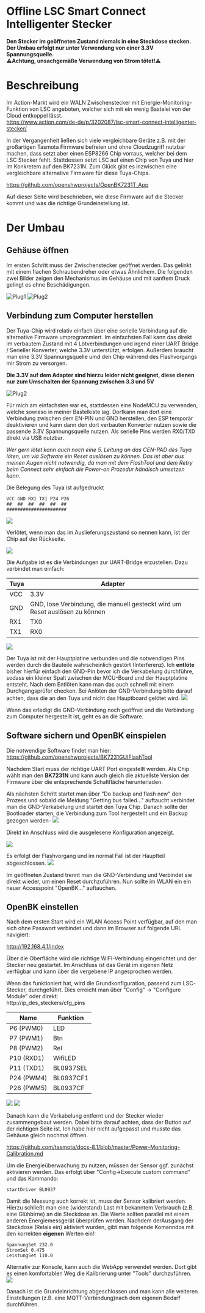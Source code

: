 # Offline LSC Smart Connect Intelligenter Stecker

**Den Stecker im geöffneten Zustand niemals in eine Steckdose stecken. Der Umbau erfolgt nur unter Verwendung von einer 3.3V Spannungsquelle.  
⚠️Achtung, unsachgemäße Verwendung von Strom tötet!⚠️**

# Beschreibung

Im Action-Markt wird ein WALN Zwischenstecker mit Energie-Monitoring-Funktion von LSC angeboten, welcher sich mit ein wenig Bastelei von der Cloud entkoppel lässt.  
https://www.action.com/de-de/p/3202087/lsc-smart-connect-intelligenter-stecker/

In der Vergangenheit ließen sich viele vergleichbare Geräte z.B. mit der großartigen Tasmota Firmware befreien und ohne Cloudzugriff nutzbar machen, dass setzt aber einen  ESP8266 Chip vorraus, welcher bei dem LSC Stecker fehlt. Stattdessen setzt LSC auf einen Chip von Tuya und hier im Konkretem auf den BK7231N. 
Zum Glück gibt es inzwischen eine vergleichbare alternative Firmware für diese Tuya-Chips.

https://github.com/openshwprojects/OpenBK7231T_App

Auf dieser Seite wird beschrieben, wie diese Firmware auf die Stecker kommt und was die richtige Grundeinstellung ist.


# Der Umbau
## Gehäuse öffnen
Im ersten Schritt muss der Zwischenstecker geöffnet werden. Das gelinkt mit einem flachen Schraubendreher oder etwas Ähnlichem. Die folgenden zwei Bilder zeigen den Mechanismus im Gehäuse und mit sanftem Druck gelingt es ohne Beschädigungen.

![Plug1](assets/IMG_2286.jpg)
![Plug2](assets/IMG_2287.jpg)

## Verbindung zum Computer herstellen
Der Tuya-Chip wird relativ einfach über eine serielle Verbindung auf die alternative Firmware umprogrammiert. Im einfachsten Fall kann das direkt im verbautem Zustand mit 4 Lötverbindungen und irgend einer UART Bridge / Serieller Konverter, welche 3.3V unterstützt, erfolgen. Außerdem braucht man eine 3.3V Spannungsquelle umd den Chip während des Flashvorgangs mir Strom zu versorgen. 

**Die 3.3V auf dem Adapter sind hierzu leider nicht geeignet, diese dienen nur zum Umschalten der Spannung zwischen 3.3 und 5V**

![Plug2](assets/uartadapter.png)


Für mich am einfachsten war es, stattdessen eine NodeMCU zu verwenden, welche sowieso in meiner Bastelkiste lag. Dortkann man dort eine Verbindung zwischen dem EN-PIN und GND herstellen, den ESP temporär deaktivieren und kann dann den dort verbauten Konverter nutzen sowie die passende 3.3V Spannungsquelle nutzen. Als serielle Pins werden RX0/TX0 direkt via USB nutzbar.


*Wer gern lötet kann auch noch eine 5. Leitung an das CEN-PAD des Tuya löten, um via Software ein Reset ausläsen zu können. Das ist aber aus meinen Augen nicht notwendig, da man mit dem FlashTool und dem Retry beim Connect sehr einfach die Power-on Prozedur händisch umsetzen kann.*


Die Belegung des Tuya ist aufgedruckt  
```
VCC GND RX1 TX1 P24 P26
##  ##  ##  ##  ##  ##
######################
```
![](assets/IMG_2284.jpg)

Verlötet, wenn man das im Auslieferungszustand so nennen kann, ist der Chip auf der Rückseite.

![](assets/IMG_2285.jpg)

Die Aufgabe ist es die Verbindungen zur UART-Bridge erzustellen. Dazu verbindet man einfach:

| Tuya | Adapter |
|------|---------|
|  VCC | 3.3V    |
|  GND | GND,  lose Verbindung, die manuell gesteckt wird um Reset auslösen zu können     |
|  RX1 | TX0     |
|  TX1 | RX0     |

![](assets/nodemcu.png)

Der Tuya ist mit der Hauptplatine verbunden und die notwendigen Pins werden durch die Bauteile wahrscheinlich gestört (Interferenz). Ich **entlöte** bisher hierfür einfach den GND-Pin bevor ich die Verkabelung durchführe, sodass ein kleiner Spalt zwischen der MCU-Board und der Hauptplatine entsteht. Nach dem Entlöten kann man das auch schnell mit einem Durchgangsprüfer checken. Bei Anlöten der GND-Verbindung bitte darauf achten, dass die an den Tuya und nicht das Hauptboard gelötet wird.
![](assets/IMG_2289.jpg)

Wenn das erledigt die GND-Verbindung noch geöffnet und die Verbindung zum Computer hergestellt ist, geht es an die Software.

## Software sichern und OpenBK einspielen

Die notwendige Software findet man hier:
https://github.com/openshwprojects/BK7231GUIFlashTool

Nachdem Start muss der richtige UART Port eingestellt werden. Als Chip wählt man den **BK7231N** und kann auch gleich die aktuellste Version der Firmware über die entsprechende Schaltfläche herunterladen.

Als nächsten Schritt startet man über "Do backup and flash new" den Prozess und sobald die Meldung "Getting bus failed..." auftaucht verbindet man die GND-Verkabelung und startet den Tuya Chip. Danach sollte der Bootloader starten, die Verbindung zum Tool hergestellt und ein Backup gezogen werden-
![](assets/backup.png)


Direkt im Anschluss wird die ausgelesene Konfiguration angezeigt.

![](assets/config.png)

Es erfolgt der Flashvorgang und im normal Fall ist der Hauptteil abgeschlossen.
![](assets/flash.png)

Im geöffneten Zustand trennt man die GND-Verbindung und Verbindet sie direkt wieder, um einen Reset durchzuführen. Nun sollte im WLAN ein ein neuer Accesspoint "OpenBK..." auftauchen.

## OpenBK einstellen

Nach dem ersten Start wird ein WLAN Access Point verfügbar, auf den man sich ohne Passwort verbindet und dann im Browser auf folgende URL navigiert:  

http://192.168.4.1/index

Über die Oberfläche wird die richtige WIFI-Verbindung eingerichtet und der Stecker neu gestartet. Im Anschluss ist das Gerät im eigenen Netz verfügbar und kann über die vergebene IP angesprochen werden.

Wenn das funktioniert hat, wird die Grundkonfiguration, passend zum LSC-Stecker, durchgeführt. Dies erreicht man über "Config" -> "Configure Module" oder direkt:   
http://ip_des_steckers/cfg_pins  

| Name | Funktion |
|------|---------|
|  P6 (PWM0) | LED    |
|  P7 (PWM1) | Btn    |
|  P8 (PWM2) | Rel    |
|  P10 (RXD1) | WifiLED    |
|  P11 (TXD1) | BL0937SEL    |
|  P24 (PWM4) | BL0937CF1    |
|  P26 (PWM5) | BL0937CF    |
![](assets/module1.png)
![](assets/module2.png)

Danach kann die Verkabelung entfernt und der Stecker wieder zusammengebaut werden. Dabei bitte darauf achten, dass der Button auf der richtigen Seite ist. Ich habe hier nicht aufgepasst und musste das Gehäuse gleich nochmal öffnen.

https://github.com/tasmota/docs-8.1/blob/master/Power-Monitoring-Calibration.md


Um die Energieüberwachung zu nutzen, müssen der Sensor ggf. zunächst aktivieren werden. Das erfolgt über "Config->Execute custom command" und das Kommando:
```
startDriver BL0937
```
Damit die Messung auch korrekt ist, muss der Sensor kalibriert werden. Hierzu schließt man eine (widerstand) Last mit bekanntem Verbrauch (z.B. eine Glühbirne) an die Steckdose an. Die Werte sollten parallel mit einem anderen Energiemessgerät überprüfen werden. Nachdem derAusgang der Steckdose (Relais ein) aktiviert wurden, gibt man folgende Komanndos mit den korrekten **eigenen** Werten ein!:

```
SpannungSet 232.0
StromSet 0.475
LeistungSet 110.0
```

Alternativ zur Konsole, kann auch die WebApp verwendet werden. Dort gibt es einen komfortablen Weg die Kalibrierung unter "Tools" durchzuführen.  
![](assets/tools.png)

Danach ist die Grundeinrichtung abgeschlossen und man kann alle weiteren Einstellungen (z.B. eine MQTT-Verbindung)nach dem eigenen Bedarf durchführen.